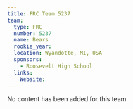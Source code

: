 ```yaml
---
title: FRC Team 5237
team:
  type: FRC
  number: 5237
  name: Bears
  rookie_year: 
  location: Wyandotte, MI, USA
  sponsors:
    - Roosevelt High School
  links:
    Website: 
---
```

No content has been added for this team